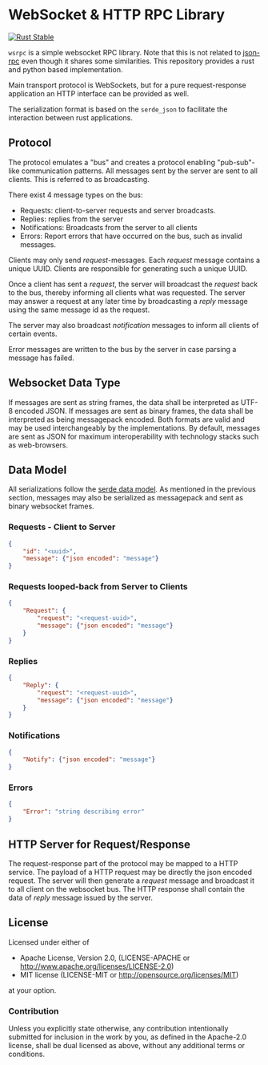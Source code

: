 # WebSocket & HTTP RPC Library

[![Rust Stable](https://github.com/raffber/wsrpc/actions/workflows/ci.yml/badge.svg)](https://github.com/raffber/wsrpc/actions/workflows/ci.yml)

`wsrpc` is a simple websocket RPC library.
Note that this is not related to [json-rpc](https://en.wikipedia.org/wiki/JSON-RPC) even though it shares some similarities.
This repository provides a rust and python based implementation.

Main transport protocol is WebSockets, but for a pure request-response application an HTTP interface can be provided as well.

The serialization format is based on the `serde_json` to facilitate the interaction between rust applications.

## Protocol

The protocol emulates a "bus" and creates a protocol enabling "pub-sub"-like communication patterns. All messages sent
by the server are sent to all clients. This is referred to as broadcasting.

There exist 4 message types on the bus:

* Requests: client-to-server requests and server broadcasts.
* Replies: replies from the server
* Notifications: Broadcasts from the server to all clients
* Errors: Report errors that have occurred on the bus, such as invalid messages.

Clients may only send *request*-messages. Each *request* message contains a unique UUID. Clients are responsible for
generating such a unique UUID.

Once a client has sent a *request*, the server will broadcast the *request* back to the bus, thereby informing all
clients what was requested. The server may answer a request at any later time by broadcasting a *reply* message using
the same message id as the request.

The server may also broadcast *notification* messages to inform all clients of certain events.

Error messages are written to the bus by the server in case parsing a message has failed.

## Websocket Data Type

If messages are sent as string frames, the data shall be interpreted as UTF-8 encoded JSON. If messages are sent as
binary frames, the data shall be interpreted as being messagepack encoded. Both formats are valid and may be used
interchangeably by the implementations. By default, messages are sent as JSON for maximum interoperability with
technology stacks such as web-browsers.

## Data Model

All serializations follow the [serde data model](https://serde.rs/data-model.html). As mentioned in the previous
section, messages may also be serialized as messagepack and sent as binary websocket frames.

### Requests - Client to Server

```json
{
    "id": "<uuid>",
    "message": {"json encoded": "message"}
}
```

### Requests looped-back from Server to Clients

```json
{
    "Request": {
        "request": "<request-uuid>",
        "message": {"json encoded": "message"}
    }
}
```

### Replies

```json
{
    "Reply": {
        "request": "<request-uuid>",
        "message": {"json encoded": "message"}
    }
}
```

### Notifications

```json
{
    "Notify": {"json encoded": "message"}
}
```

### Errors

```json
{
    "Error": "string describing error"
}
```

## HTTP Server for Request/Response

The request-response part of the protocol may be mapped to a HTTP service. The payload of a HTTP request may be directly
the json encoded request. The server will then generate a *request* message and broadcast it to all client on the
websocket bus. The HTTP response shall contain the data of *reply* message issued by the server.

## License

Licensed under either of

* Apache License, Version 2.0, (LICENSE-APACHE or <http://www.apache.org/licenses/LICENSE-2.0>)
* MIT license (LICENSE-MIT or <http://opensource.org/licenses/MIT>)

at your option.

### Contribution

Unless you explicitly state otherwise, any contribution intentionally submitted for inclusion in the work by you, as defined in the Apache-2.0 license, shall be dual licensed as above, without any additional terms or conditions.
